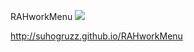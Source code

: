 RAHworkMenu ![](https://github.com/Suhogruzz/RAHworkMenu/actions/workflows/web.yml/badge.svg)

http://suhogruzz.github.io/RAHworkMenu

